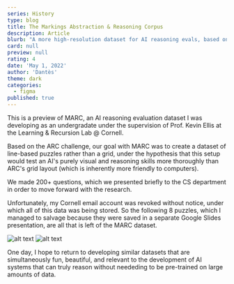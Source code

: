 ```yaml
---
series: History
type: blog
title: The Markings Abstraction & Reasoning Corpus
description: Article
blurb: "A more high-resolution dataset for AI reasoning evals, based on ARC"
card: null
preview: null
rating: 4
date: 'May 1, 2022'
author: 'Dantès'
theme: dark
categories:
  - figma
published: true
---
```


This is a preview of MARC, an AI reasoning evaluation dataset I was developing as an undergradate under the supervision of Prof. Kevin Ellis at the Learning & Recursion Lab @ Cornell.

Based on the ARC challenge, our goal with MARC was to create a dataset of line-based puzzles rather than a grid, under the hypothesis that this setup would test an AI's purely visual and reasoning skills more thoroughly than ARC's grid layout (which is inherently more friendly to computers).

We made 200+ questions, which we presented briefly to the CS department in order to move forward with the research.

Unfortunately, my Cornell email account was revoked without notice, under which all of this data was being stored. So the following 8 puzzles, which I managed to salvage because they were saved in a separate Google Slides presentation, are all that is left of the MARC dataset.

![alt text](img/MARC-1.png "")
![alt text](img/MARC-1.png "")

One day, I hope to return to developing similar datasets that are simultaneously fun, beautiful, and relevant to the development of AI systems that can truly reason without neededing to be pre-trained on large amounts of data.